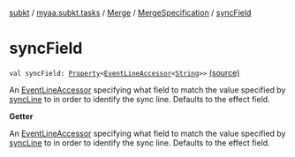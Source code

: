 [subkt](../../../index.md) / [myaa.subkt.tasks](../../index.md) / [Merge](../index.md) / [MergeSpecification](index.md) / [syncField](./sync-field.md)

# syncField

`val syncField: `[`Property`](https://docs.gradle.org/current/javadoc/org/gradle/api/provider/Property.html)`<`[`EventLineAccessor`](../../../myaa.subkt.ass/-event-line-accessor/index.md)`<`[`String`](https://kotlinlang.org/api/latest/jvm/stdlib/kotlin/-string/index.html)`>>` [(source)](https://github.com/Myaamori/SubKt/blob/0.1.7/src/main/kotlin/myaa/subkt/tasks/asstasks.kt#L105)

An [EventLineAccessor](../../../myaa.subkt.ass/-event-line-accessor/index.md) specifying what field to match the value specified by
[syncLine](sync-line.md) to in order to identify the sync line.
Defaults to the effect field.

**Getter**

An [EventLineAccessor](../../../myaa.subkt.ass/-event-line-accessor/index.md) specifying what field to match the value specified by
[syncLine](sync-line.md) to in order to identify the sync line.
Defaults to the effect field.

